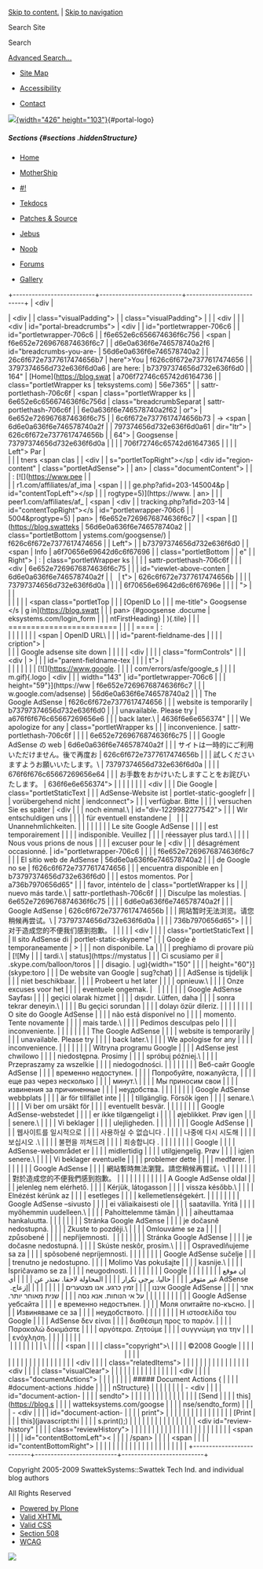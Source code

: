 <div id="visual-portal-wrapper">

<div id="portal-top">

<div id="portal-header">

[Skip to
content.](https://blog.swatteksystems.com/old/googsense#documentContent) |
[Skip to
navigation](https://blog.swatteksystems.com/old/googsense#portlet-navigation-tree)

<div id="portal-searchbox">

Search Site
<div class="LSBox">

<span>Search</span>
<div id="LSResult" class="LSResult" style="">

<div id="LSShadow" class="LSShadow">

</div>

</div>

</div>

<div id="portal-advanced-search" class="hiddenStructure">

[Advanced Search…](https://blog.swatteksystems.com/old/search_form)

</div>

</div>

-   <div id="siteaction-sitemap">

    </div>

    [Site Map](https://blog.swatteksystems.com/old/sitemap "Site Map")
-   <div id="siteaction-accessibility">

    </div>

    [Accessibility](https://blog.swatteksystems.com/old/accessibility-info "Accessibility")
-   <div id="siteaction-contact">

    </div>

    [Contact](https://blog.swatteksystems.com/old/contact-info "Contact")

[![](https://blog.swatteksystems.com/old/logo.png){width="426"
height="103"}](https://blog.swatteksystems.com){#portal-logo}

</div>

##### Sections {#sections .hiddenStructure}

<div id="globalnav-wrapper">

-   <div id="portaltab-index_html">

    </div>

    [Home](https://blog.swatteksystems.com)
-   <div id="portaltab-MotherShip">

    </div>

    [MotherShip](https://blog.swatteksystems.com)
-   <div id="portaltab--1">

    </div>

    [\#!](https://blog.swatteksystems.com/old/-1 "UNIX & Linux guides, howto and tips.")
-   <div id="portaltab-tekdocs">

    </div>

    [Tekdocs](https://blog.swatteksystems.com/old/tekdocs "Various technical documents including Sun xVM VirtualBox.")
-   <div id="portaltab-patches-source">

    </div>

    [Patches &
    Source](https://blog.swatteksystems.com/old/patches-source "patches and source (tarballs, etc.)")
-   <div id="portaltab-jebus">

    </div>

    [Jebus](https://blog.swatteksystems.com/old/jebus "An animated flash avatar generated via The Simpsons .")
-   <div id="portaltab-noob">

    </div>

    [Noob](https://blog.swatteksystems.com/old/noob "A newbie's view of linux fresh from windoze world")
-   <div id="portaltab-forums">

    </div>

    [Forums](https://blog.swatteksystems.com/old/forums "Community help forums.")
-   <div id="portaltab-gallery">

    </div>

    [Gallery](https://blog.swatteksystems.com/old/gallery "Photos")

<div id="globalnav-bottom" class="visualClear">

<span></span>

</div>

</div>

</div>

<div id="clear-space-before-wrapper-table" class="visualClear">

</div>

+--------------------------+--------------------------+--------------------------+
| <div                     | <div>                    | <div                     |
| class="visualPadding">   |                          | class="visualPadding">   |
|                          | <div                     |                          |
| <div                     | id="portal-breadcrumbs"> | <div                     |
| id="portletwrapper-706c6 |                          | id="portletwrapper-706c6 |
| f6e652e6c656674636f6c756 | <span                    | f6e652e7269676874636f6c7 |
| d6e0a636f6e746578740a2f6 | id="breadcrumbs-you-are- | 56d6e0a636f6e746578740a2 |
| 26c6f672e7377617474656b7 | here">You                | f626c6f672e7377617474656 |
| 3797374656d732e636f6d0a6 | are here:</span>         | b73797374656d732e636f6d0 |
| 164"                     | [Home](https://blog.swat | a706f72746c65742d6164736 |
| class="portletWrapper ks | teksystems.com)          | 56e7365"                 |
| sattr-portlethash-706c6f | <span                    | class="portletWrapper ks |
| 6e652e6c656674636f6c756d | class="breadcrumbSeparat | sattr-portlethash-706c6f |
| 6e0a636f6e746578740a2f62 | or">                     | 6e652e7269676874636f6c75 |
| 6c6f672e7377617474656b73 | → </span> <span          | 6d6e0a636f6e746578740a2f |
| 797374656d732e636f6d0a61 | dir="ltr">               | 626c6f672e7377617474656b |
| 64">                     | <span>Googsense</span>   | 73797374656d732e636f6d0a |
|                          | </span>                  | 706f72746c65742d61647365 |
|  <span class="portletTop |                          | 6e7365">                 |
| Left"></span> <span> Par | </div>                   |                          |
| tners </span> <span clas |                          | <div                     |
| s="portletTopRight"></sp | <div id="region-content" | class="portletAdSense">  |
| an>                      | class="documentContent"> |                          |
| :   [![](https://www.pee |                          | </div>                   |
| r1.com/affiliates/af_ima | <span                    |                          |
| ge.php?afid=203-145004&p | id="contentTopLeft"></sp | </div>                   |
| rogtype=5)](https://www. | an>                      |                          |
| peer1.com/affiliates/af_ | <span                    | <div                     |
| tracking.php?afid=203-14 | id="contentTopRight"></s | id="portletwrapper-706c6 |
| 5004&progtype=5)         | pan>                     | f6e652e7269676874636f6c7 |
|     <span                | [](https://blog.swatteks | 56d6e0a636f6e746578740a2 |
|     class="portletBottom | ystems.com/googsense/)   | f626c6f672e7377617474656 |
| Left"></span>            |                          | b73797374656d732e636f6d0 |
|     <span                | Info                     | a6f70656e69642d6c6f67696 |
|     class="portletBottom |                          | e"                       |
| Right"></span>           | :                        | class="portletWrapper ks |
|                          |                          | sattr-portlethash-706c6f |
| </div>                   | <div                     | 6e652e7269676874636f6c75 |
|                          | id="viewlet-above-conten | 6d6e0a636f6e746578740a2f |
|                          | t">                      | 626c6f672e7377617474656b |
|                          |                          | 73797374656d732e636f6d0a |
| </div>                   | </div>                   | 6f70656e69642d6c6f67696e |
|                          |                          | ">                       |
|                          | <div id="content">       |                          |
|                          |                          |  <span class="portletTop |
|                          | <span id="parent-fieldna | Left"></span> [OpenID Lo |
|                          | me-title"> Googsense </s | g in](https://blog.swatt |
|                          | pan> {#googsense .docume | eksystems.com/login_form |
|                          | ntFirstHeading}          | ){.tile} <span class="po |
|                          | ======================== | rtletTopRight"></span>   |
|                          | ======================== |                          |
|                          | ====                     | :   <div class="field">  |
|                          |                          |                          |
|                          | <span                    |     OpenID URL\          |
|                          | id="parent-fieldname-des |                          |
|                          | cription">               |     </div>               |
|                          | Google adsense site down |                          |
|                          | </span>                  |     <div                 |
|                          |                          |     class="formControls" |
|                          | <div                     | >                        |
|                          | id="parent-fieldname-tex |                          |
|                          | t">                      |     </div>               |
|                          |                          |                          |
|                          | [![](https://www.google. | </div>                   |
|                          | com/errors/asfe/google_s |                          |
|                          | m.gif){.logo             | <div                     |
|                          | width="143"              | id="portletwrapper-706c6 |
|                          | height="59"}](https://ww | f6e652e7269676874636f6c7 |
|                          | w.google.com/adsense)    | 56d6e0a636f6e746578740a2 |
|                          | The Google AdSense       | f626c6f672e7377617474656 |
|                          | website is temporarily   | b73797374656d732e636f6d0 |
|                          | unavailable. Please try  | a676f6f676c65667269656e6 |
|                          | back later.\             | 4636f6e6e656374"         |
|                          | We apologize for any     | class="portletWrapper ks |
|                          | inconvenience.           | sattr-portlethash-706c6f |
|                          |                          | 6e652e7269676874636f6c75 |
|                          | Google AdSense の web    | 6d6e0a636f6e746578740a2f |
|                          | サイトは一時的にご利用いただけません。後で再度お | 626c6f672e7377617474656b |
|                          | 試しくださいますようお願いいたします。\ | 73797374656d732e636f6d0a |
|                          |                          | 676f6f676c65667269656e64 |
|                          | お手数をおかけいたしますことをお詫びいたします。 | 636f6e6e656374"> |
|                          |                          |                          |
|                          |                          | <div                     |
|                          | Die Google               | class="portletStaticText |
|                          | AdSense-Website ist      |  portlet-static-googlefr |
|                          | vorübergehend nicht      | iendconnect">            |
|                          | verfügbar. Bitte         |                          |
|                          | versuchen Sie es später  | <div                     |
|                          | noch einmal.\            | id="div-1229982277542">  |
|                          | Wir entschuldigen uns    |                          |
|                          | für eventuell enstandene |                          |
|                          | Unannehmlichkeiten.      |                          |
|                          |                          | </div>                   |
|                          | Le site Google AdSense   |                          |
|                          | est temporairement       | </div>                   |
|                          | indisponible. Veuillez   |                          |
|                          | réessayer plus tard.\    | </div>                   |
|                          | Nous vous prions de nous |                          |
|                          | excuser pour le          | <div                     |
|                          | désagrément occasionné.  | id="portletwrapper-706c6 |
|                          |                          | f6e652e7269676874636f6c7 |
|                          | El sitio web de AdSense  | 56d6e0a636f6e746578740a2 |
|                          | de Google no se          | f626c6f672e7377617474656 |
|                          | encuentra disponible en  | b73797374656d732e636f6d0 |
|                          | estos momentos. Por      | a736b7970656d65"         |
|                          | favor, inténtelo de      | class="portletWrapper ks |
|                          | nuevo más tarde.\        | sattr-portlethash-706c6f |
|                          | Disculpe las molestias.  | 6e652e7269676874636f6c75 |
|                          |                          | 6d6e0a636f6e746578740a2f |
|                          | Google AdSense           | 626c6f672e7377617474656b |
|                          | 网站暂时无法浏览。请您稍候再尝试。\ | 73797374656d732e636f6d0a |
|                          |                          | 736b7970656d65">         |
|                          | 对于造成您的不便我们感到抱歉。 |                    |
|                          |                          | <div                     |
|                          |                          | class="portletStaticText |
|                          | Il sito AdSense di       |  portlet-static-skypeme" |
|                          | Google è temporaneamente | >                        |
|                          | non disponibile. La      |                          |
|                          | preghiamo di provare più | [![My                    |
|                          | tardi.\                  | status](https://mystatus |
|                          | Ci scusiamo per il       | .skype.com/balloon/toros |
|                          | disagio.                 | ug){width="150"          |
|                          |                          | height="60"}](skype:toro |
|                          | De website van Google    | sug?chat)                |
|                          | AdSense is tijdelijk     |                          |
|                          | niet beschikbaar.        | </div>                   |
|                          | Probeert u het later     |                          |
|                          | opnieuw.\                | </div>                   |
|                          | Onze excuses voor het    |                          |
|                          | eventuele ongemak.       |                          |
|                          |                          |                          |
|                          | Google AdSense Sayfası   | </div>                   |
|                          | geçici olarak hizmet     |                          |
|                          | dışıdır. Lütfen, daha    |                          |
|                          | sonra tekrar deneyin.\   |                          |
|                          | Bu geçici sorundan       |                          |
|                          | dolayı özür dileriz.     |                          |
|                          |                          |                          |
|                          | O site do Google AdSense |                          |
|                          | não está disponível no   |                          |
|                          | momento. Tente novamente |                          |
|                          | mais tarde.\             |                          |
|                          | Pedimos desculpas pelo   |                          |
|                          | inconveniente.           |                          |
|                          |                          |                          |
|                          | The Google AdSense       |                          |
|                          | website is temporarily   |                          |
|                          | unavailable. Please try  |                          |
|                          | back later.\             |                          |
|                          | We apologise for any     |                          |
|                          | inconvenience.           |                          |
|                          |                          |                          |
|                          | Witryna programu Google  |                          |
|                          | AdSense jest chwilowo    |                          |
|                          | niedostępna. Prosimy     |                          |
|                          | spróbuj później.\        |                          |
|                          | Przepraszamy za wszelkie |                          |
|                          | niedogodności.           |                          |
|                          |                          |                          |
|                          | Веб-сайт Google AdSense  |                          |
|                          | временно недоступен.     |                          |
|                          | Попробуйте, пожалуйста,  |                          |
|                          | еще раз через несколько  |                          |
|                          | минут.\                  |                          |
|                          | Мы приносим свои         |                          |
|                          | извинения за причиненные |                          |
|                          | неудобства.              |                          |
|                          |                          |                          |
|                          | Google AdSense webbplats |                          |
|                          | är för tillfället inte   |                          |
|                          | tillgänglig. Försök igen |                          |
|                          | senare.\                 |                          |
|                          | Vi ber om ursäkt för     |                          |
|                          | eventuellt besvär.       |                          |
|                          |                          |                          |
|                          | Google AdSense-webstedet |                          |
|                          | er ikke tilgængeligt i   |                          |
|                          | øjeblikket. Prøv igen    |                          |
|                          | senere.\                 |                          |
|                          | Vi beklager              |                          |
|                          | ulejligheden.            |                          |
|                          |                          |                          |
|                          | Google AdSense           |                          |
|                          | 웹사이트를 일시적으로    |                          |
|                          | 사용하실 수 없습니다 .   |                          |
|                          | 나중에 다시 시도해       |                          |
|                          | 보십시오 .\              |                          |
|                          | 불편을 끼쳐드려          |                          |
|                          | 죄송합니다 .             |                          |
|                          |                          |                          |
|                          | Google                   |                          |
|                          | AdSense-webområdet er    |                          |
|                          | midlertidig              |                          |
|                          | utilgjengelig. Prøv      |                          |
|                          | igjen senere.\           |                          |
|                          | Vi beklager eventuelle   |                          |
|                          | problemer dette          |                          |
|                          | medfører.                |                          |
|                          |                          |                          |
|                          | Google AdSense           |                          |
|                          | 網站暫時無法瀏覽。請您稍候再嘗試。\ |               |
|                          |                          |                          |
|                          | 對於造成您的不便我們感到抱歉。 |                    |
|                          |                          |                          |
|                          |                          |                          |
|                          | A Google AdSense oldal   |                          |
|                          | jelenleg nem elérhető.   |                          |
|                          | Kérjük, látogasson       |                          |
|                          | vissza később.\          |                          |
|                          | Elnézést kérünk az       |                          |
|                          | esetleges                |                          |
|                          | kellemetlenségekért.     |                          |
|                          |                          |                          |
|                          | Google AdSense –sivusto  |                          |
|                          | ei väliaikaisesti ole    |                          |
|                          | saatavilla. Yritä        |                          |
|                          | myöhemmin uudelleen.\    |                          |
|                          | Pahoittelemme tämän      |                          |
|                          | aiheuttamaa hankaluutta. |                          |
|                          |                          |                          |
|                          | Stránka Google AdSense   |                          |
|                          | je dočasně nedostupná.   |                          |
|                          | Zkuste to později.\      |                          |
|                          | Omlouváme se za          |                          |
|                          | způsobené                |                          |
|                          | nepříjemnosti.           |                          |
|                          |                          |                          |
|                          | Stránka Google AdSense   |                          |
|                          | je dočasne nedostupná.   |                          |
|                          | Skúste neskôr, prosím.\  |                          |
|                          | Ospravedlňujeme sa za    |                          |
|                          | spôsobené nepríjemnosti. |                          |
|                          |                          |                          |
|                          | Google AdSense sučelje   |                          |
|                          | trenutno je nedostupno.  |                          |
|                          | Molimo Vas pokušajte     |                          |
|                          | kasnije.\                |                          |
|                          | Ispričavamo se za        |                          |
|                          | neugodnosti.             |                          |
|                          |                          |                          |
|                          | <span dir="rtl"> إن موقع |                          |
|                          | <span dir="rtl">Google   |                          |
|                          | AdSense</span> غير متوفر |                          |
|                          | حاليا. يرجى تكرار        |                          |
|                          | المحاولة لاحقا. نعتذر عن |                          |
|                          | أي إزعاج. </span>        |                          |
|                          |                          |                          |
|                          | <span dir="rtl">אתר      |                          |
|                          | Google AdSense איננו     |                          |
|                          | זמין כרגע. אנו מצטערים   |                          |
|                          | על אי הנוחות. אנא נסה    |                          |
|                          | שנית מאוחר יותר.</span>  |                          |
|                          |                          |                          |
|                          | Google AdSense уебсайта  |                          |
|                          | е временно недостъпен.   |                          |
|                          | Моля опитайте по-късно.  |                          |
|                          | Извиняваме се за         |                          |
|                          | неудобството.            |                          |
|                          |                          |                          |
|                          | Η ιστοσελίδα του Google  |                          |
|                          | AdSense δεν είναι        |                          |
|                          | διαθέσιμη προς το παρόν. |                          |
|                          | Παρακαλώ δοκιμάστε       |                          |
|                          | αργότερα. Ζητούμε        |                          |
|                          | συγγνώμη για την         |                          |
|                          | ενόχληση.                |                          |
|                          |                          |                          |
|                          | <div align="center">     |                          |
|                          |                          |                          |
|                          | \                        |                          |
|                          | <span                    |                          |
|                          | class="copyright">\      |                          |
|                          | ©2008 Google </span>     |                          |
|                          |                          |                          |
|                          | </div>                   |                          |
|                          |                          |                          |
|                          | </div>                   |                          |
|                          |                          |                          |
|                          | <div                     |                          |
|                          | class="relatedItems">    |                          |
|                          |                          |                          |
|                          | </div>                   |                          |
|                          |                          |                          |
|                          | <div                     |                          |
|                          | class="visualClear">     |                          |
|                          |                          |                          |
|                          | </div>                   |                          |
|                          |                          |                          |
|                          | <div                     |                          |
|                          | class="documentActions"> |                          |
|                          |                          |                          |
|                          | ##### Document Actions { |                          |
|                          | #document-actions .hidde |                          |
|                          | nStructure}              |                          |
|                          |                          |                          |
|                          | -   <div                 |                          |
|                          |     id="document-action- |                          |
|                          | sendto">                 |                          |
|                          |                          |                          |
|                          |     </div>               |                          |
|                          |                          |                          |
|                          |     [Send                |                          |
|                          |     this](https://blog.s |                          |
|                          | watteksystems.com/googse |                          |
|                          | nse/sendto_form)         |                          |
|                          | -   <div                 |                          |
|                          |     id="document-action- |                          |
|                          | print">                  |                          |
|                          |                          |                          |
|                          |     </div>               |                          |
|                          |                          |                          |
|                          |     [Print               |                          |
|                          |     this](javascript:thi |                          |
|                          | s.print();)              |                          |
|                          |                          |                          |
|                          | </div>                   |                          |
|                          |                          |                          |
|                          | <div id="review-history" |                          |
|                          | class="reviewHistory">   |                          |
|                          |                          |                          |
|                          | </div>                   |                          |
|                          |                          |                          |
|                          | </div>                   |                          |
|                          |                          |                          |
|                          | <span                    |                          |
|                          | id="contentBottomLeft">< |                          |
|                          | /span>                   |                          |
|                          | <span                    |                          |
|                          | id="contentBottomRight"> |                          |
|                          | </span>                  |                          |
|                          |                          |                          |
|                          | </div>                   |                          |
|                          |                          |                          |
|                          | </div>                   |                          |
+--------------------------+--------------------------+--------------------------+

<div id="clear-space-before-footer" class="visualClear">

</div>

<div id="portal-footer">

Copyright 2005-2009 SwattekSystems::Swattek Tech Ind. and individual
blog authors

All Rights Reserved

</div>

<div id="portal-colophon">

<div class="colophonWrapper">

-   [Powered by
    Plone](https://plone.org "This site was built using Plone CMS, the Open Source Content Management System. Click for more information.")
-   [Valid
    XHTML](https://validator.w3.org/check/referer "This site is valid XHTML.")
-   [Valid
    CSS](https://jigsaw.w3.org/css-validator/check/referer&warning=no&profile=css3&usermedium=all "This site was built with valid CSS.")
-   [Section
    508](https://www.section508.gov "This site conforms to the US Government Section 508 Accessibility Guidelines.")
-   [WCAG](https://www.w3.org/WAI/WCAG1AA-Conformance "This site conforms to the W3C-WAI Web Content Accessibility Guidelines.")

</div>

</div>

<div class="visualClear">

</div>

</div>

<div id="kss-spinner">

![](https://blog.swatteksystems.com/old/spinner.gif)

</div>

